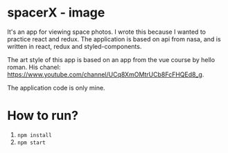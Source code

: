 # spacerX - image

It's an app for viewing space photos. I wrote this because I wanted to practice react and redux. The application is based on api from nasa, and is written in react, redux and styled-components.

The art style of this app is based on an app from the vue course by hello roman. 
His chanel: https://www.youtube.com/channel/UCq8XmOMtrUCb8FcFHQEd8_g.

The application code is only mine.

# How to run?

1. `npm install`
2. `npm start`
